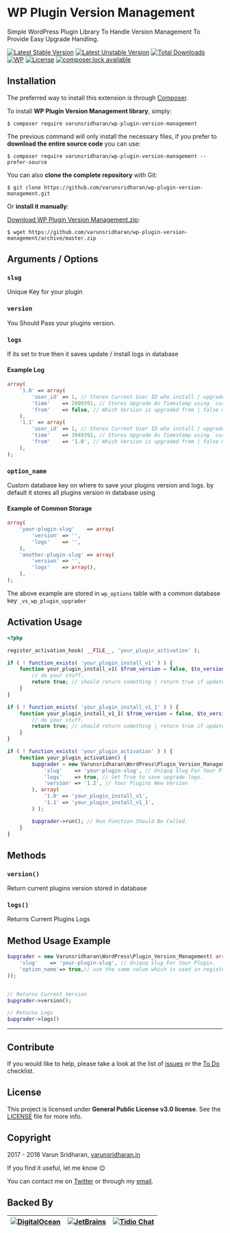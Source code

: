 # WP Plugin Version Management
Simple WordPress Plugin Library To Handle Version Management To Provide Easy Upgrade Handling.

[![Latest Stable Version][latest-stable-version-img]][latest-stable-version-link]
[![Latest Unstable Version][latest-Unstable-version-img]][latest-Unstable-version-link]
[![Total Downloads][total-downloads-img]][total-downloads-link]
[![WP][wpcs-img]][wpcs-link]
[![License][license-img]][license-link]
[![composer.lock available][composerlock-img]][composerlock-link]

## Installation
The preferred way to install this extension is through [Composer][composer].

To install **WP Plugin Version Management library**, simply:

    $ composer require varunsridharan/wp-plugin-version-management

The previous command will only install the necessary files, if you prefer to **download the entire source code** you can use:

    $ composer require varunsridharan/wp-plugin-version-management --prefer-source

You can also **clone the complete repository** with Git:

    $ git clone https://github.com/varunsridharan/wp-plugin-version-management.git

Or **install it manually**:

[Download WP Plugin Version Management.zip][downloadzip]:

    $ wget https://github.com/varunsridharan/wp-plugin-version-management/archive/master.zip

## Arguments / Options
### `slug`
Unique Key for your plugin
### `version`
You Should Pass your plugins version.
### `logs`
If its set to true then it saves update / install logs in database
#### Example Log
```php
array(
	'1.0' => array(
		'user_id' => 1, // Stores Current User ID who install / upgrades the plugin
		'time'    => 2999391, // Stores Upgrade As Timestamp using `current_time('timestamp')`
		'from'    => false, // Which Version is upgraded from | false means its a fresh install
	),
	'1.1' => array(
		'user_id' => 1, // Stores Current User ID who install / upgrades the plugin
		'time'    => 3949391, // Stores Upgrade As Timestamp using `current_time('timestamp')`
		'from'    => '1.0', // Which Version is upgraded from | false means its a fresh install
	),
);
```

### `option_name`
Custom database key on where to save your plugins version and logs.
by default it stores all plugins version in database using 

#### Example of Common Storage
```php
array(
	'your-plugin-slug'    => array(
		'version' => '',
		'logs'    => '',
	),
	'another-plugin-slug' => array(
		'version' => '',
		'logs'    => array(),
	),
);
```

The above example are stored in `wp_options` table with a common database key `_vs_wp_plugin_upgrader`

## Activation Usage

```php
<?php

register_activation_hook( __FILE__, 'your_plugin_activation' );

if ( ! function_exists( 'your_plugin_install_v1' ) ) {
	function your_plugin_install_v1( $from_version = false, $to_version = false ) {
		// do your stuff.
		return true; // should return something | return true if update is sucess / return false
	}
}

if ( ! function_exists( 'your_plugin_install_v1_1' ) ) {
	function your_plugin_install_v1_1( $from_version = false, $to_version = false ) {
		// do your stuff.
		return true; // should return something | return true if update is sucess / return false
	}
}

if ( ! function_exists( 'your_plugin_activation' ) ) {
	function your_plugin_activation() {
		$upgrader = new Varunsridharan\WordPress\Plugin_Version_Management( array(
			'slug'    => 'your-plugin-slug', // Uniquq Slug For Your Plugin.
			'logs'    => true, // Set True to save upgrade logs.
			'version' => '1.2', // Your Plugins New Version
		), array(
			'1.0' => 'your_plugin_install_v1',
			'1.1' => 'your_plugin_install_v1_1',
		) );

		$upgrader->run(); // Run Function Should Be Called.
	}
}

```

## Methods
### `version()`
Return current plugins version stored in database

### `logs()`
Returns Current Plugins Logs

## Method Usage Example

```php
$upgrader = new Varunsridharan\WordPress\Plugin_Version_Management( array(
    'slug'    => 'your-plugin-slug', // Uniquq Slug For Your Plugin.
    'option_name'=> true,// use the same value which is used in register_plugin_activation if not set it to true
));


// Returns Current Version
$upgrader->version();

// Returns Logs
$upgrader->logs()
```

---

## Contribute
If you would like to help, please take a look at the list of
[issues][issues] or the [To Do](#-todo) checklist.

## License
This project is licensed under **General Public License v3.0 license**. See the [LICENSE](LICENSE) file for more info.

## Copyright
2017 - 2018 Varun Sridharan, [varunsridharan.in][website]

If you find it useful, let me know :wink:

You can contact me on [Twitter][twitter] or through my [email][email].

## Backed By
| [![DigitalOcean][do-image]][do-ref] | [![JetBrains][jb-image]][jb-ref] |  [![Tidio Chat][tidio-image]][tidio-ref] |
| --- | --- | --- |

[twitter]: https://twitter.com/varunsridharan2
[email]: mailto:varunsridharan23@gmail.com
[website]: https://varunsridharan.in
[issues]: issues/
[composer]: http://getcomposer.org/download/
[downloadzip]:https://github.com/varunsridharan/wp-plugin-version-management/archive/master.zip

[do-image]: https://vsp.ams3.cdn.digitaloceanspaces.com/cdn/DO_Logo_Horizontal_Blue-small.png
[jb-image]: https://vsp.ams3.cdn.digitaloceanspaces.com/cdn/phpstorm-small.png?v3
[tidio-image]: https://vsp.ams3.cdn.digitaloceanspaces.com/cdn/tidiochat-small.png
[do-ref]: https://s.svarun.in/Ef
[jb-ref]: https://www.jetbrains.com
[tidio-ref]: https://tidiochat.com

[latest-stable-version-img]: https://poser.pugx.org/varunsridharan/wp-plugin-version-management/version
[latest-Unstable-version-img]: https://poser.pugx.org/varunsridharan/wp-plugin-version-management/v/unstable
[total-downloads-img]: https://poser.pugx.org/varunsridharan/wp-plugin-version-management/downloads
[Latest-Unstable-version-img]: https://poser.pugx.org/varunsridharan/wp-plugin-version-management/v/unstable
[wpcs-img]: https://img.shields.io/badge/WordPress-Standar-1abc9c.svg
[license-img]: https://poser.pugx.org/varunsridharan/wp-plugin-version-management/license
[composerlock-img]: https://poser.pugx.org/varunsridharan/wp-plugin-version-management/composerlock

[latest-stable-version-link]: https://packagist.org/packages/varunsridharan/wp-plugin-version-management
[latest-Unstable-version-link]: https://packagist.org/packages/varunsridharan/wp-plugin-version-management
[total-downloads-link]: https://packagist.org/packages/varunsridharan/wp-plugin-version-management
[Latest-Unstable-Version-link]: https://packagist.org/packages/varunsridharan/wp-plugin-version-management
[wpcs-link]: https://github.com/WordPress-Coding-Standards/WordPress-Coding-Standards/
[license-link]: https://packagist.org/packages/varunsridharan/wp-plugin-version-management
[composerlock-link]: https://packagist.org/packages/varunsridharan/wp-plugin-version-management

